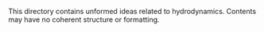 This directory contains unformed ideas related to hydrodynamics. Contents may have no coherent structure or formatting.

